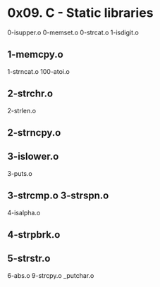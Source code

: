 # 0x09. C - Static libraries

0-isupper.o 0-memset.o 0-strcat.o 1-isdigit.o 
## 1-memcpy.o 

1-strncat.o 100-atoi.o 
## 2-strchr.o 
2-strlen.o 
## 2-strncpy.o 
## 3-islower.o 
3-puts.o 
## 3-strcmp.o 3-strspn.o 
4-isalpha.o
## 4-strpbrk.o 
## 5-strstr.o
 6-abs.o 9-strcpy.o _putchar.o

